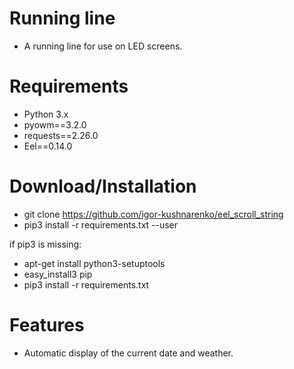 Running line
====
* A running line for use on LED screens.


Requirements
=====
* Python 3.x
* pyowm==3.2.0
* requests==2.26.0
* Eel==0.14.0


Download/Installation
====
* git clone https://github.com/igor-kushnarenko/eel_scroll_string
* pip3 install -r requirements.txt --user

if pip3 is missing:
* apt-get install python3-setuptools
* easy_install3 pip
* pip3 install -r requirements.txt


Features
====
* Automatic display of the current date and weather.
